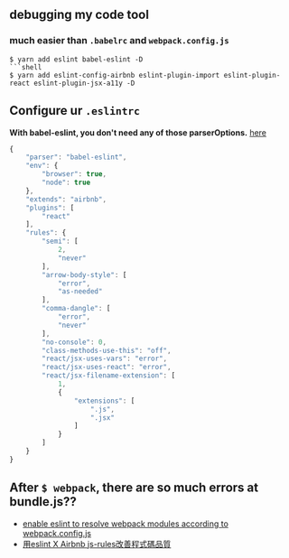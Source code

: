 
## debugging my code tool

### much easier than `.babelrc` and `webpack.config.js`

```shell
$ yarn add eslint babel-eslint -D
```shell
$ yarn add eslint-config-airbnb eslint-plugin-import eslint-plugin-react eslint-plugin-jsx-a11y -D
```

## Configure ur `.eslintrc`

**With babel-eslint, you don't need any of those parserOptions.**
[here](https://github.com/yannickcr/eslint-plugin-react/issues/1100)
```js
{
    "parser": "babel-eslint",
    "env": {
        "browser": true,
        "node": true
    },
    "extends": "airbnb",
    "plugins": [
        "react"
    ],
    "rules": {
        "semi": [
            2,
            "never"
        ],
        "arrow-body-style": [
            "error",
            "as-needed"
        ],
        "comma-dangle": [
            "error",
            "never"
        ],
        "no-console": 0,
        "class-methods-use-this": "off",
        "react/jsx-uses-vars": "error",
        "react/jsx-uses-react": "error",
        "react/jsx-filename-extension": [
            1,
            {
                "extensions": [
                    ".js",
                    ".jsx"
                ]
            }
        ]
    }
}
```

## After `$ webpack`, there are so much errors at bundle.js?? 

* [enable eslint to resolve webpack modules according to webpack.config.js ](https://gitlab.com/gitlab-org/gitlab-ce/commit/34b8cdf87ce8e36e5f442bf7068869833f35243b)
* [用eslint X Airbnb js-rules改善程式碼品質 ](http://seans.tw/2016/eslint-with-airbnb/)
